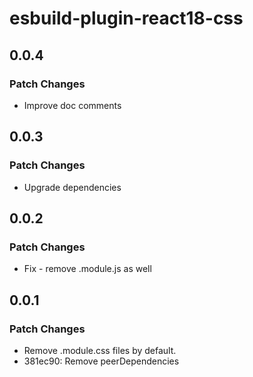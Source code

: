 # esbuild-plugin-react18-css

## 0.0.4

### Patch Changes

- Improve doc comments

## 0.0.3

### Patch Changes

- Upgrade dependencies

## 0.0.2

### Patch Changes

- Fix - remove .module.js as well

## 0.0.1

### Patch Changes

- Remove .module.css files by default.
- 381ec90: Remove peerDependencies
